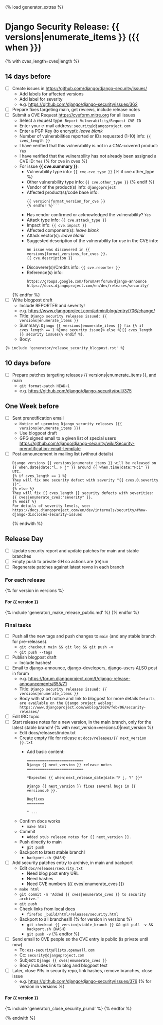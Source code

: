 {% load generator_extras %}
# Django Security Release: {{ versions|enumerate_items }} ({{ when }})
{% with cves_length=cves|length %}
## 14 days before

- [ ] Create issues in https://github.com/django/django-security/issues/
  - Add labels for affected versions
  - Add label for severity
  - e.g. https://github.com/django/django-security/issues/362
- [ ] Prepare fixes targeting main, get reviews, include release notes
- [ ] Submit a CVE Request https://cveform.mitre.org for all issues
  - Select a request type: `Report Vulnerability/Request CVE ID`
  - Enter your e-mail address: `security@djangoproject.com`
  - Enter a PGP Key (to encrypt): *leave blank*
  - Number of vulnerabilities reported or IDs requested (1-10) info: `{{ cves_length }}`
  - I have verified that this vulnerability is not in a CNA-covered product: `Yes`
  - I have verified that the vulnerability has not already been assigned a CVE ID: `Yes`
  {% for cve in cves %}
  - For issue **{{ cve.summary }}**:
    - Vulnerability type info: `{{ cve.cve_type }}`
    {% if cve.other_type %}
    - Other vulnerability type info: `{{ cve.other_type }}`
    {% endif %}
    - Vendor of the product(s) info: `djangoproject`
    - Affected product(s)/code base info:
      ```{% for version in versions %}
      {{ version|format_version_for_cve }}
      {% endfor %}```
    - Has vendor confirmed or acknowledged the vulnerability? `Yes`
    - Attack type info: `{{ cve.attack_type }}`
    - Impact info: `{{ cve.impact }}`
    - Affected component(s): *leave blank*
    - Attack vector(s): *leave blank*
    - Suggested description of the vulnerability for use in the CVE info:
      ```
      An issue was discovered in {{ versions|format_versions_for_cves }}.
      {{ cve.description }}
      ```
    - Discoverer(s)/Credits info: `{{ cve.reporter }}`
    - Reference(s) info:
      ```
      https://groups.google.com/forum/#!forum/django-announce
      https://docs.djangoproject.com/en/dev/releases/security/
      ```
  {% endfor %}
- [ ] Write blogpost draft
  - Include REPORTER and severity!
  - e.g. https://www.djangoproject.com/admin/blog/entry/706/change/
  - Title: `Django security releases issued: {{ versions|enumerate_items }}`
  - Summary: `Django {{ versions|enumerate_items }} fix {% if cves_length == 1 %}one security issue{% else %}{{ cves_length }} security issues{% endif %}.`
  - Body:
```
{% include 'generator/release_security_blogpost.rst' %}
```

## 10 days before

- [ ] Prepare patches targeting releases {{ versions|enumerate_items }}, and main
  - `git format-patch HEAD~1`
  - e.g. https://github.com/django/django-security/pull/375

## One Week before

- [ ] Sent prenotification email
  - `Notice of upcoming Django security releases ({{ versions|enumerate_items }})`
  - Use blogpost draft
  - GPG signed email to a given list of special users https://github.com/django/django-security/wiki/Security-prenotification-email-template
- [ ] Post announcement in mailing list (without details)
    ```
    Django versions {{ versions|enumerate_items }} will be released on
    {{ when.date|date:"l, F j" }} around {{ when.time|date:"H:i" }} UTC.
    {% if cves_length == 1 %}
    They will fix one security defect with severity "{{ cves.0.severity }}".
    {% else %}
    They will fix {{ cves_length }} security defects with severities: {{ cves|enumerate_cves:"severity" }}.
    {% endif %}
    For details of severity levels, see:
    https://docs.djangoproject.com/en/dev/internals/security/#how-django-discloses-security-issues
    ```
    {% endwith %}

## Release Day

- [ ] Update security report and update patches for main and stable branches
- [ ] Empty push to private GH so actions are (re)run
- [ ] Regenerate patches against latest revno in each branch

### For each release
{% for version in versions %}
#### For {{ version }}
{% include 'generator/_make_release_public.md' %}
{% endfor %}

### Final tasks

- [ ] Push all the new tags and push changes to `main` (and any stable branch for pre-releases).
  - `git checkout main && git log && git push -v`
  - `git push --tags`
- [ ] Publish blogpost draft
  - Include hashes!
- [ ] Email to django-announce, django-developers, django-users ALSO post in forum
  - e.g. https://forum.djangoproject.com/t/django-release-announcements/655/71
  - Title: `Django security releases issued: {{ versions|enumerate_items }}`
  - Body with short notice and link to blogpost for more details
        ```
        Details are available on the Django project weblog:
        https://www.djangoproject.com/weblog/2024/feb/06/security-releases/
        ```
- [ ] Edit IRC topic
- [ ] Start release notes for a new version, in the main branch, only for the latest stable branch!
  {% with next_version=versions.0|next_version %}
  - Edit docs/releases/index.txt
  - Create empty file for release at `docs/releases/{{ next_version }}.txt`
      - Add basic content:

        ```
        ==========================
        Django {{ next_version }} release notes
        ==========================

        *Expected {{ when|next_release_date|date:"F j, Y" }}*

        Django {{ next_version }} fixes several bugs in {{ versions.0 }}.

        Bugfixes
        ========

        * ...
        ```
  - Confirm docs works
      - `make html`
  - Commit
      - `Added stub release notes for {{ next_version }}.`
  - Push directly to main
      - `git push`
  - Backport to latest stable branch!
      -  `backport.sh {HASH}`
- [ ] Add security patches entry to archive, in main and backport
  - Edit `doc/releases/security.txt`
      - Need blog post entry URL
      - Need hashes
      - Need CVE numbers ({{ cves|enumerate_cves }})
  - `make html`
  - `git commit -m 'Added {{ cves|enumerate_cves }} to security archive.'`
  - `git push`
  - Check links from local docs
      - `firefox _build/html/releases/security.html`
  - Backport to all branches!!!
    {% for version in versions %}
    - `git checkout {{ version|stable_branch }} && git pull -v && backport.sh {HASH}`
    - `git push -v`
    {% endfor %}
- [ ] Send email to CVE people so the CVE entry is public (is private until now)
  - To: `oss-security@lists.openwall.com`
  - Cc: `security@djangoproject.com`
  - Subject: `Django {{ cves|enumerate_cves }}`
  - Body includes link to blog and blogpost text
- [ ] Later, close PRs in security repo, link hashes, remove branches, close issue
  - e.g. https://github.com/django/django-security/issues/376
{% for version in versions %}
#### For {{ version }}
{% include 'generator/_close_security_pr.md' %}
{% endfor %}

{% endwith %}
